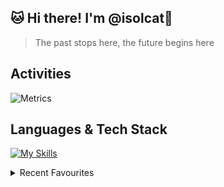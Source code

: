## 🐱 Hi there! I'm @isolcat👋

> The past stops here, the future begins here
  

<h2>Activities</h2>

![Metrics](https://metrics.lecoq.io/isolcat?template=classic&isocalendar=1&base=header%2C%20activity%2C%20community%2C%20repositories%2C%20metadata&base.indepth=false&base.hireable=false&base.skip=false&isocalendar=false&isocalendar.duration=full-year&config.timezone=Asia%2FHong_Kong)

<h2>Languages & Tech Stack</h2>

  [![My Skills](https://skillicons.dev/icons?i=vue,vite,webpack,ts,git,html,css,js,nextjs,react,tailwind,jest)](https://skillicons.dev)
 
 
<details> <summary>Recent Favourites</summary>
    <a href="https://spotify-github-profile.vercel.app/api/view?uid=31qhwwvxxluvdkmas6htxl2evdn4&redirect=true">
[![spotify-github-profile](https://spotify-github-profile.vercel.app/api/view?uid=31qhwwvxxluvdkmas6htxl2evdn4&cover_image=true&theme=default&show_offline=false&background_color=121212&interchange=true&bar_color=53b14f&bar_color_cover=false)](https://spotify-github-profile.vercel.app/api/view?uid=31qhwwvxxluvdkmas6htxl2evdn4&redirect=true)
    </a>
    <img src="https://pic3.58cdn.com.cn/nowater/webim/big/n_v2c0a46aa6cf334890821bc9487461d79e.jpg" alt="self love">
</details>

